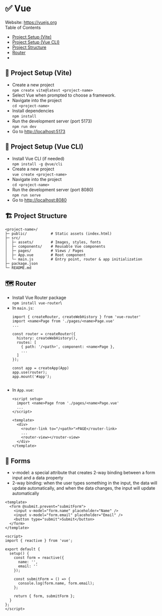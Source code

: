 # ✅ Vue
Website: <a href="https://vuejs.org">https://vuejs.org</a>\
Table of Contents
- [Project Setup (Vite)](#-project-setup-vite)
- [Project Setup (Vue CLI)](#project-setup-vue-cli)
- [Project Structure](#project-structure)
- [Router](#%EF%B8%8F-router)
- [](##)

## 🧩 Project Setup (Vite)
<a id="project-setup-vite"></a>
- Create a new project\
 `npm create vite@latest <project-name>`
- Select Vue when prompted to choose a framework.
- Navigate into the project\
  `cd <project-name>`
- Install dependencies\
   `npm install`
- Run the development server (port 5173)\
   `npm run dev`
- Go to <a href="http://localhost:5173">http://localhost:5173</a>

## 🧩 Project Setup (Vue CLI)
<a id="project-setup-vue-cli"></a>
- Install Vue CLI (if needed)\
  `npm install -g @vue/cli`
- Create a new project\
  `vue create <project-name>`
- Navigate into the project\
  `cd <project-name>`
- Run the development server (port 8080)\
   `npm run serve`
- Go to <a href="http://localhost:8080">http://localhost:8080</a>

## 🏗️ Project Structure
<a id="project-structure"></a>
  ```
  <project-name>/ 
  ├─ public/           # Static assets (index.html) 
  ├─ src/
  │  ├─ assets/        # Images, styles, fonts
  │  ├─ components/    # Reusable Vue components
  │  ├─ pages/         # Views / Pages
  │  ├─ App.vue        # Root component
  │  └─ main.js        # Entry point, router & app initialization
  ├─ package.json
  └─ README.md
  ```

## 🗺️ Router
<a id=""></a>
- Install Vue Router package\
  `npm install vue-router`\
- In `main.js`:
  ```
  import { createRouter, createWebHistory } from 'vue-router'
  import <name>Page from './pages/<name>Page.vue'
  ...

  const router = createRouter({
    history: createWebHistory(),
    routes: [
      { path: '/<path>', component: <name>Page },
      ...
    ]
  });

  const app = createApp(App)
  app.use(router);
  app.mount('#app');
 
  ```
- In `App.vue`:
  ```
  <script setup>
    import <name>Page from './pages/<name>Page.vue'
    ...
  </script>

  <template>
    <div>
      <router-link to="/<path>">PAGE</router-link>
      ...
      <router-view></router-view>
    </div>
  </template>
  ```

## 📝 Forms
<a id=""></a>
- v-model: a special attribute that creates 2-way binding between a form input and a data property
- 2-way binding: when the user types something in the input, the data will update automatically, and when the data changes, the input will update automatically
```
<template>
  <form @submit.prevent="submitForm">
    <input v-model="form.name" placeholder="Name" />
    <input v-model="form.email" placeholder="Email" />
    <button type="submit">Submit</button>
  </form>
</template>

<script>
import { reactive } from 'vue';

export default {
  setup() {
    const form = reactive({
      name: '',
      email: ''
    });

    const submitForm = () => {
      console.log(form.name, form.email);
    };

    return { form, submitForm };
  }
};
</script>
```

